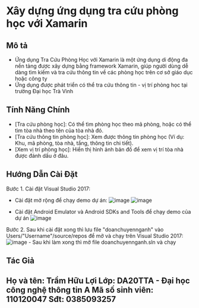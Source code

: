 # Xây dựng ứng dụng tra cứu phòng học với Xamarin

## Mô tả

- Ứng dụng Tra Cứu Phòng Học với Xamarin là một ứng dụng di động đa nền tảng được xây dựng bằng framework Xamarin, giúp người dùng dễ dàng tìm kiếm và tra cứu thông tin về các phòng học trên cơ sở giáo dục hoặc công ty
- Ứng dụng được phát triển có thể tra cứu thông tin - vị trí phòng học tại trường Đại học Trà Vinh

## Tính Năng Chính

- [Tra cứu phòng học]: Có thể tìm phòng học theo mã phòng, hoặc có thể tìm tòa nhà theo tên của tòa nhà đó.
- [Tra cứu thông tin phòng học]: Xem được thông tin phòng học (Ví dụ: Khu, mã phòng, tòa nhà, tầng, thông tin chi tiết).
- [Xem vị trí phòng học]: Hiển thị hình ảnh bản đồ để xem vị trí tòa nhà được đánh dấu ở đâu.

## Hướng Dẫn Cài Đặt

Bước 1. Cài đặt Visual Studio 2017:
   - Cài đặt mở rộng để chạy demo dự án:
   ![image](https://github.com/tramhuuloi/cn-da20tta-tramhuuloi-tracuuphonghoc-xamarin/assets/112936730/f82909dc-4499-43a2-a6e0-1143377af4b7)
   ![image](https://github.com/tramhuuloi/cn-da20tta-tramhuuloi-tracuuphonghoc-xamarin/assets/112936730/8f515b7b-b885-4071-bc2b-745ea80912cd)

   - Cài đặt Android Emulator và Android SDKs and Tools để chạy demo của dự án
    ![image](https://github.com/tramhuuloi/cn-da20tta-tramhuuloi-tracuuphonghoc-xamarin/assets/112936730/d31f75a4-a25d-4555-b877-f60a7bb46761)


Bước 2. Sau khi cài đặt xong thì lưu file "doanchuyennganh" vào Users/"Username"/source/repos để mở và chạy trên Visual Studio 2017:
  ![image](https://github.com/tramhuuloi/cn-da20tta-tramhuuloi-tracuuphonghoc-xamarin/assets/112936730/db270e2f-b3d3-4b12-9228-f715fe1613ed)
    - Sau khi làm xong thì mở file doanchuyennganh.sln và chạy


## Tác Giả

Họ và tên: Trầm Hữu Lợi
Lớp: DA20TTA - Đại học công nghệ thông tin A
Mã số sinh viên: 110120047
Sđt: 0385093257
-

